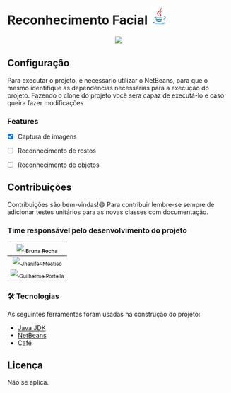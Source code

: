 <h1> Reconhecimento Facial <a href="https://www.java.com" target="_blank"> <img src="https://raw.githubusercontent.com/devicons/devicon/master/icons/java/java-original.svg" alt="java" width="40" height="40"/> </a></h1>



<h4 align="center"> 
	<img src="http://img.shields.io/static/v1?label=STATUS&message=EM%20DESENVOLVIMENTO&color=RED&style=for-the-badge"/>
</h4>
  
 ## Configuração

Para executar o projeto, é necessário utilizar o NetBeans, para que o mesmo identifique as dependências necessárias para a execução do projeto. Fazendo o clone do projeto você sera capaz de executá-lo e caso queira fazer modificações 
  
  
  ### Features

- [x] Captura de imagens
- [ ] Reconhecimento de rostos
- [ ] Reconhecimento de objetos
  
  
## Contribuições

Contribuições são bem-vindas!:smile: Para contribuir lembre-se sempre de adicionar testes unitários para as novas classes com documentação.
  
  
  
### Time responsável pelo desenvolvimento do projeto

[<img src="https://avatars.githubusercontent.com/u/66707156?v=4" width=115 > <sub> Bruna Rocha </sub>](https://github.com/bruna-rocha) |
| :---: |  
[<img src="https://avatars.githubusercontent.com/u/66707267?v=4" width=115 > <sub> Jhenifer Mestico </sub>](https://github.com/Jhenifer-Mestico) | 
[<img src="https://avatars.githubusercontent.com/u/59876059?v=4" width=115 > <sub> Guilherme Portella </sub>](https://github.com/GuilhermePortella) |

 
  

### 🛠 Tecnologias

As seguintes ferramentas foram usadas na construção do projeto:

- [Java JDK](https://www.oracle.com/java/technologies/javase-downloads.html)
- [NetBeans](https://netbeans.apache.org/download/index.html)
- [Café](https://blog.ucoffee.com.br/cafe-cremoso/)

  
## Licença

Não se aplica.



